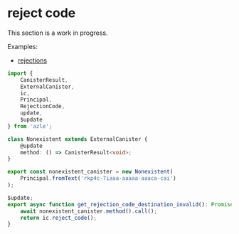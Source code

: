 # reject code

This section is a work in progress.

Examples:

-   [rejections](https://github.com/demergent-labs/azle/tree/main/examples/rejections)

```typescript
import {
    CanisterResult,
    ExternalCanister,
    ic,
    Principal,
    RejectionCode,
    update,
    $update
} from 'azle';

class Nonexistent extends ExternalCanister {
    @update
    method: () => CanisterResult<void>;
}

export const nonexistent_canister = new Nonexistent(
    Principal.fromText('rkp4c-7iaaa-aaaaa-aaaca-cai')
);

$update;
export async function get_rejection_code_destination_invalid(): Promise<RejectionCode> {
    await nonexistent_canister.method().call();
    return ic.reject_code();
}
```
